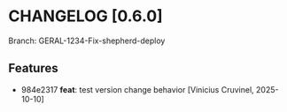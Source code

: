 # CHANGELOG [0.6.0]

Branch: GERAL-1234-Fix-shepherd-deploy

## Features
- 984e2317 **feat**: test version change behavior [Vinicius Cruvinel, 2025-10-10]

